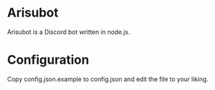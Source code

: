 # Arisubot
Arisubot is a Discord bot written in node.js.

# Configuration
Copy config.json.example to config.json and edit the file to your liking.
